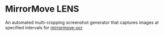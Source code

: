 # MirrorMove LENS

An automated multi-cropping screenshot generator that captures images at specified intervals for [mirrormove-ocr](https://github.com/MuteBard/content-service/tree/main/mirrormove-ocr) 

